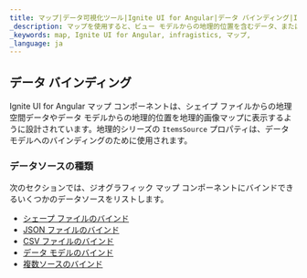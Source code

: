 ```yaml
---
title: マップ|データ可視化ツール|Ignite UI for Angular|データ バインディング|Infragistics
_description: マップを使用すると、ビュー モデルからの地理的位置を含むデータ、またはシェープ ファイルから地理的画像マップにロードされた地理空間データを表示できます。
_keywords: map, Ignite UI for Angular, infragistics, マップ,
_language: ja
---
```


## データ バインディング

Ignite UI for Angular マップ コンポーネントは、シェイプ ファイルからの地理空間データやデータ モデルからの地理的位置を地理的画像マップに表示するように設計されています。地理的シリーズの `ItemsSource` プロパティは、データ モデルへのバインディングのために使用されます。

### データソースの種類

次のセクションでは、ジオグラフィック マップ コンポーネントにバインドできるいくつかのデータソースをリストします。

-   [シェープ ファイルのバインド](geo-map-binding-shp-file.md)
-   [JSON ファイルのバインド](geo-map-binding-data-json-points.md)
-   [CSV ファイルのバインド](geo-map-binding-data-csv.md)
-   [データ モデルのバインド](geo-map-binding-data-model.md)
-   [複数ソースのバインド](geo-map-binding-multiple-sources.md)
